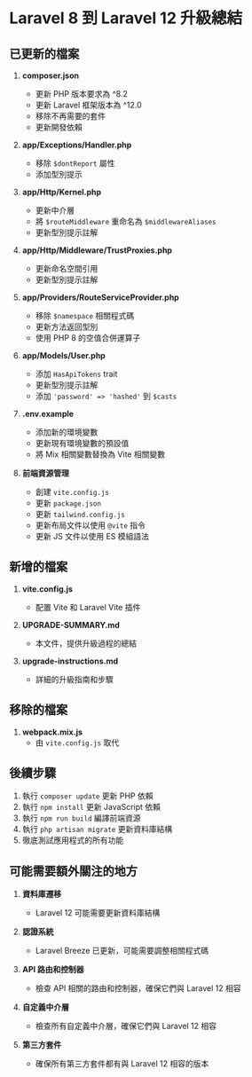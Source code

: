 # Laravel 8 到 Laravel 12 升級總結

## 已更新的檔案

1. **composer.json**
   - 更新 PHP 版本要求為 ^8.2
   - 更新 Laravel 框架版本為 ^12.0
   - 移除不再需要的套件
   - 更新開發依賴

2. **app/Exceptions/Handler.php**
   - 移除 `$dontReport` 屬性
   - 添加型別提示

3. **app/Http/Kernel.php**
   - 更新中介層
   - 將 `$routeMiddleware` 重命名為 `$middlewareAliases`
   - 更新型別提示註解

4. **app/Http/Middleware/TrustProxies.php**
   - 更新命名空間引用
   - 更新型別提示註解

5. **app/Providers/RouteServiceProvider.php**
   - 移除 `$namespace` 相關程式碼
   - 更新方法返回型別
   - 使用 PHP 8 的空值合併運算子

6. **app/Models/User.php**
   - 添加 `HasApiTokens` trait
   - 更新型別提示註解
   - 添加 `'password' => 'hashed'` 到 `$casts`

7. **.env.example**
   - 添加新的環境變數
   - 更新現有環境變數的預設值
   - 將 Mix 相關變數替換為 Vite 相關變數

8. **前端資源管理**
   - 創建 `vite.config.js`
   - 更新 `package.json`
   - 更新 `tailwind.config.js`
   - 更新布局文件以使用 `@vite` 指令
   - 更新 JS 文件以使用 ES 模組語法

## 新增的檔案

1. **vite.config.js**
   - 配置 Vite 和 Laravel Vite 插件

2. **UPGRADE-SUMMARY.md**
   - 本文件，提供升級過程的總結

3. **upgrade-instructions.md**
   - 詳細的升級指南和步驟

## 移除的檔案

1. **webpack.mix.js**
   - 由 `vite.config.js` 取代

## 後續步驟

1. 執行 `composer update` 更新 PHP 依賴
2. 執行 `npm install` 更新 JavaScript 依賴
3. 執行 `npm run build` 編譯前端資源
4. 執行 `php artisan migrate` 更新資料庫結構
5. 徹底測試應用程式的所有功能

## 可能需要額外關注的地方

1. **資料庫遷移**
   - Laravel 12 可能需要更新資料庫結構

2. **認證系統**
   - Laravel Breeze 已更新，可能需要調整相關程式碼

3. **API 路由和控制器**
   - 檢查 API 相關的路由和控制器，確保它們與 Laravel 12 相容

4. **自定義中介層**
   - 檢查所有自定義中介層，確保它們與 Laravel 12 相容

5. **第三方套件**
   - 確保所有第三方套件都有與 Laravel 12 相容的版本